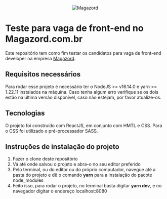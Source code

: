 <div align='center'>
 
![Magazord](image/logo-magazord.png)
 
 </div>

# Teste para vaga de front-end no Magazord.com.br
Este repositório tem como fim testar os candidatos para vaga de front-end developer na empresa [Magazord](https://magazord.com.br).

## Requisitos necessários

Para rodar esse projeto é necessário ter o NodeJS >= v16.14.0 e yarn >= 1.22.11 instalados na máquina.
Caso tenha algum erro verifique se os dois estão na última versão disponível, caso não estejam, por favor atualize-os.

## Tecnologias

O projeto foi construído com ReactJS, em conjunto com HMTL e CSS. Para o CSS foi utilizado o pré-processador SASS.

## Instruções de instalação do projeto
1. Fazer o clone deste repositório
2. Vá até onde salvou o projeto e abra-o no seu editor preferido
3. Pelo terminal, ou do editor ou do próprio computador, navegue até a pasta do projeto e dê o comando **yarn** para a instalação do pacote node_modules
4. Feito isso, para rodar o projeto, no terminal basta digitar **yarn dev**, e no navegador digitar o endereço localhost:8080
